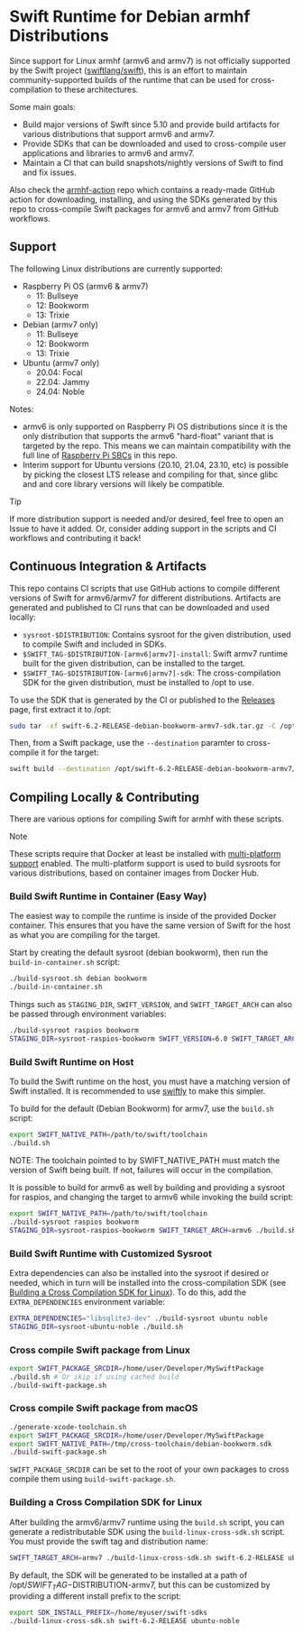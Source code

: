# Swift Runtime for Debian armhf Distributions

Since support for Linux armhf (armv6 and armv7) is not officially supported by the Swift project ([swiftlang/swift](https://github.com/swiftlang)), this is an effort
to maintain community-supported builds of the runtime that can be used for cross-compilation to these architectures.

Some main goals:

- Build major versions of Swift since 5.10 and provide build artifacts for various distributions that support armv6 and armv7.
- Provide SDKs that can be downloaded and used to cross-compile user applications and libraries to armv6 and armv7.
- Maintain a CI that can build snapshots/nightly versions of Swift to find and fix issues.

Also check the [armhf-action](https://github.com/swift-embedded-linux/armhf-action) repo which contains a ready-made GitHub action for downloading, installing, and using the SDKs generated by this repo to cross-compile Swift packages for armv6 and armv7 from GitHub workflows.

## Support

The following Linux distributions are currently supported:

- Raspberry Pi OS (armv6 & armv7)
   - 11: Bullseye
   - 12: Bookworm
   - 13: Trixie
- Debian (armv7 only)
   - 11: Bullseye
   - 12: Bookworm
   - 13: Trixie
- Ubuntu (armv7 only)
   - 20.04: Focal
   - 22.04: Jammy
   - 24.04: Noble

Notes:
- armv6 is only supported on Raspberry Pi OS distributions since it is the only distribution that supports the armv6 "hard-float" variant that is targeted by the repo. This means we can maintain compatibility with the full line of [Raspberry Pi SBCs](https://www.raspberrypi.com/news/raspberry-pi-product-series-explained/) in this repo.
- Interim support for Ubuntu versions (20.10, 21.04, 23.10, etc) is possible by picking the closest LTS release and compiling for that, since glibc and and core library versions will likely be compatible.

> [!TIP]
> If more distribution support is needed and/or desired, feel free to open an Issue to have it added. Or, consider adding support in the scripts and CI workflows and contributing it back!

## Continuous Integration & Artifacts

This repo contains CI scripts that use GitHub actions to compile different versions of Swift
for armv6/armv7 for different distributions. Artifacts are generated and published to CI runs that can
be downloaded and used locally:

- `sysroot-$DISTRIBUTION`: Contains sysroot for the given distribution, used to compile Swift and included in SDKs.
- `$SWIFT_TAG-$DISTRIBUTION-[armv6|armv7]-install`: Swift armv7 runtime built for the given distribution, can be installed to the target.
- `$SWIFT_TAG-$DISTRIBUTION-[armv6|armv7]-sdk`: The cross-compilation SDK for the given distribution, must be installed to /opt to use.

To use the SDK that is generated by the CI or published to the [Releases](https://github.com/xtremekforever/swift-armv7/releases) page, first
extract it to /opt:

```bash
sudo tar -xf swift-6.2-RELEASE-debian-bookworm-armv7-sdk.tar.gz -C /opt
```

Then, from a Swift package, use the `--destination` paramter to cross-compile it for the target:

```bash
swift build --destination /opt/swift-6.2-RELEASE-debian-bookworm-armv7/debian-bookworm.json
```

## Compiling Locally & Contributing

There are various options for compiling Swift for armhf with these scripts.

> [!NOTE]
> These scripts require that Docker at least be installed with [multi-platform support](https://docs.docker.com/build/building/multi-platform/) enabled. The multi-platform support is used to build sysroots for various distributions, based on container images from Docker Hub.

### Build Swift Runtime in Container (Easy Way)

The easiest way to compile the runtime is inside of the provided Docker container. This ensures that you have the same version of Swift for the host as what you are compiling for the target.

Start by creating the default sysroot (debian bookworm), then run the `build-in-container.sh` script:

```bash
./build-sysroot.sh debian bookworm
./build-in-container.sh
```

Things such as `STAGING_DIR`, `SWIFT_VERSION`, and `SWIFT_TARGET_ARCH` can also be passed through environment variables:

```bash
./build-sysroot raspios bookworm
STAGING_DIR=sysroot-raspios-bookworm SWIFT_VERSION=6.0 SWIFT_TARGET_ARCH=armv6 ./build-in-container.sh
```

### Build Swift Runtime on Host

To build the Swift runtime on the host, you must have a matching version of Swift installed. It is recommended to use [swiftly](https://github.com/swiftlang/swiftly) to make this simpler.

To build for the default (Debian Bookworm) for armv7, use the `build.sh` script:

```bash
export SWIFT_NATIVE_PATH=/path/to/swift/toolchain
./build.sh
```

NOTE: The toolchain pointed to by SWIFT_NATIVE_PATH must match the version of Swift being built. If not, failures will occur in the compilation.

It is possible to build for armv6 as well by building and providing a sysroot for raspios, and changing the target to armv6 while invoking the build script:

```bash
export SWIFT_NATIVE_PATH=/path/to/swift/toolchain
./build-sysroot raspios bookworm
STAGING_DIR=sysroot-raspios-bookworm SWIFT_TARGET_ARCH=armv6 ./build.sh
```

### Build Swift Runtime with Customized Sysroot

Extra dependencies can also be installed into the sysroot if desired or needed, which in turn will be installed into the cross-compilation SDK (see [Building a Cross Compilation SDK for Linux](#building-a-cross-compilation-sdk-for-linux)). To do this, add the `EXTRA_DEPENDENCIES` environment variable:

```bash
EXTRA_DEPENDENCIES="libsqlite3-dev" ./build-sysroot ubuntu noble
STAGING_DIR=sysroot-ubuntu-noble ./build.sh
```

### Cross compile Swift package from Linux

```bash
export SWIFT_PACKAGE_SRCDIR=/home/user/Developer/MySwiftPackage
./build.sh # Or skip if using cached build
./build-swift-package.sh
```

### Cross compile Swift package from macOS

```bash
./generate-xcode-toolchain.sh
export SWIFT_PACKAGE_SRCDIR=/home/user/Developer/MySwiftPackage
export SWIFT_NATIVE_PATH=/tmp/cross-toolchain/debian-bookworm.sdk
./build-swift-package.sh
```

`SWIFT_PACKAGE_SRCDIR` can be set to the root of your own packages to cross compile them using `build-swift-package.sh`.

### Building a Cross Compilation SDK for Linux

After building the armv6/armv7 runtime using the `build.sh` script, you can generate a redistributable SDK
using the `build-linux-cross-sdk.sh` script. You must provide the swift tag and distribution name:

```bash
SWIFT_TARGET_ARCH=armv7 ./build-linux-cross-sdk.sh swift-6.2-RELEASE ubuntu-noble
```

By default, the SDK will be generated to be installed at a path of /opt/$SWIFT_TAG-$DISTRIBUTION-armv7, but this can be customized by providing a different install prefix to the script:

```bash
export SDK_INSTALL_PREFIX=/home/myuser/swift-sdks
./build-linux-cross-sdk.sh swift-6.2-RELEASE ubuntu-noble
```
